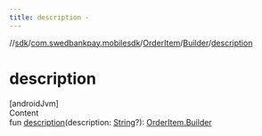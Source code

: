 ```yaml
---
title: description -
---
```

//[sdk](../../../../index)/[com.swedbankpay.mobilesdk](../../index)/[OrderItem](../index)/[Builder](index)/[description](description)



# description  
[androidJvm]  
Content  
fun [description](description)(description: [String](https://kotlinlang.org/api/latest/jvm/stdlib/kotlin/-string/index.html)?): [OrderItem.Builder](index)  



